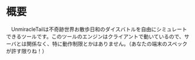 # 概要

　UnmiracleTailは不奇跡世界お散歩日和のダイスバトルを自由にシミュレートできるツールです。このツールのエンジンはクライアントで動いているので、サーバとは関係なく、特に動作制限とかはありません。（あなたの端末のスペックが許す限りね！）
